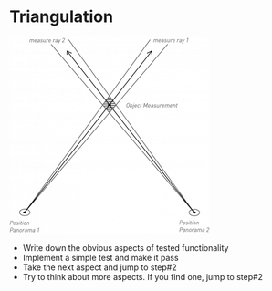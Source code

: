# Triangulation 

![Triangulation](../assets/measure_triangulation.png)

- Write down the obvious aspects of tested functionality
- Implement a simple test and make it pass
- Take the next aspect and jump to step#2
- Try to think about more aspects. If you find one, jump to step#2

